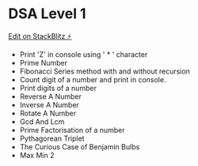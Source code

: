 # DSA Level 1

[Edit on StackBlitz ⚡️](https://stackblitz.com/edit/js-6v4ykp)

- Print 'Z' in console using ' \* ' character
- Prime Number
- Fibonacci Series method with and without recursion
- Count digit of a number and print in console.
- Print digits of a number
- Reverse A Number
- Inverse A Number
- Rotate A Number
- Gcd And Lcm
- Prime Factorisation of a number
- Pythagorean Triplet
- The Curious Case of Benjamin Bulbs
- Max Min 2
